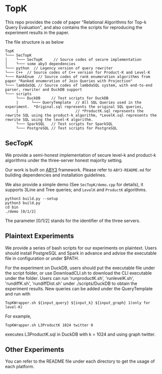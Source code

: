 # TopK

This repo provides the code of paper "Relational Algorithms for Top-k Query Evaluation", and also contains the scripts for reproducing the experiment results in the paper.

The file structure is as below
```
TopK  
└─── SecTopK
│    └─── SecTopK     // Source codes of secure implementation
│    └─── some aby3 dependencies
└─── python  // Legency version of query rewriter
└─── C++  // Source codes of C++ version for Product-K and Level-K
└─── RankEnum  // Source codes of rank enumeration algorithms from paper "Ranked enumeration of Join Queries with Projection"
└─── lambdaSQL // Source codes of lambdaSQL system, with end-to-end parser, rewriter and DuckDB support
└─── scripts
     └─── DuckDB     // Test scripts for DuckDB
     |      └─── QueryTemplate  // All SQL Queries used in the experiment.  *Original.sql represents the original SQL queries,
     |                          // *ProductK.sql represents the rewrite SQL using the product-k algorithm, *LevelK.sql represents the rewrite SQL using the level-K algorithm.  
     └─── SparkSQL   // Test scripts for SparkSQL
     └─── PostgreSQL // Test scripts for PostgreSQL
```

## SecTopK
We provide a semi-honest implementation of secure level-k and product-k algorithms under the three-server honest majority setting.

Our work is built on [ABY3](https://github.com/ladnir/aby3) framework. Please refer to `ABY3-README.md` for building dependencies and installation guidelines.

We also provide a simple demo (See `SecTopK/demo.cpp` for details), it supports 3Line and Tree queries; and `LevelK` and `ProductK` algorithms.
```
python3 build.py --setup
python3 build.py 
cd bin 
./demo [0/1/2]
```

The parameter [0/1/2] stands for the identifier of the three servers.

## Plaintext Experiments
We provide a series of bash scripts for our experiments on plaintext.  Users should install PostgreSQL and Spark in advance and advise the executable file in configuration or under $PATH.

For the experiment on DuckDB, users should put the executable file under the script folder, or use DownloadCLI.sh to download the CLI executable under the folder.  Users can run 'runproductK.sh', 'runlevelK.sh', 'rundiffK.sh', 'rundiffDist.sh' under ./scripts/DuckDB to obtain the experiment results.  New queries can be added under the QueryTemplate and run with 
```
TopKWrapper.sh ${input_query} ${input_k} ${input_graph} 1(only for level-K)
```
For example, 
```
TopKWrapper.sh L3ProductK 1024 twitter 0
```
executes L3ProductK.sql in DuckDB with k = 1024 and using graph twitter.

## Other Experiments

You can refer to the README file under each directory to get the usage of each platform.
